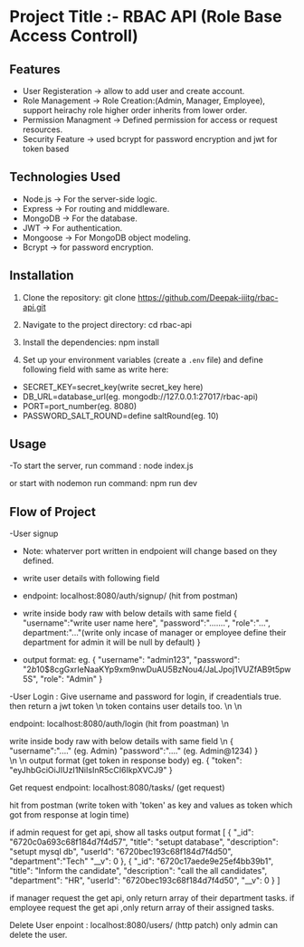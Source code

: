 # Project Title :- RBAC API (Role Base Access Controll)

## Features
- User Registeration -> allow to add user and create account.
- Role Management -> Role Creation:(Admin, Manager, Employee), support heirachy role higher order inherits from lower order.
- Permission Managment -> Defined permission for access or request resources.
- Security Feature -> used bcrypt for password encryption and jwt for token based 

## Technologies Used
- Node.js -> For the server-side logic.
- Express -> For routing and middleware.
- MongoDB -> For the database.
- JWT -> For authentication.
- Mongoose -> For MongoDB object modeling.
- Bcrypt -> for password encryption.

## Installation

1. Clone the repository:
    git clone https://github.com/Deepak-iiitg/rbac-api.git
    
2. Navigate to the project directory:
    cd rbac-api

3. Install the dependencies:
    npm install

4. Set up your environment variables (create a `.env` file) and define following field with same as write here:

- SECRET_KEY=secret_key(write secret_key here)
- DB_URL=database_url(eg. mongodb://127.0.0.1:27017/rbac-api)
- PORT=port_number(eg. 8080)
- PASSWORD_SALT_ROUND=define saltRound(eg. 10)

## Usage
-To start the server, run command : node index.js

   or start with nodemon run command: npm run dev

## Flow of Project
-User signup
-   Note: whaterver port written in endpoient will change based on they defined. 

-   write user details with following field

-  endpoint: localhost:8080/auth/signup/ (hit from postman)

-   write inside body raw with below details with same field
   {
    "username":"write user name here",
    "password":".......",
    "role":"...",
    department:"..."(write only incase of manager or employee define their department for admin it will be null by default) 
   } 
   
-   output format:
   eg.
   {
    "username": "admin123",
    "password": "$2b$10$8cgGxrIeNaaKYp9xm9nwDuAU5BzNou4/JaLJpoj1VUZfAB9t5pw5S",
    "role": "Admin"
  }
 

-User Login :
   Give username and password for login, if creadentials true. then return a jwt token \n
   token contains user details too. \n
   \n

   endpoint: localhost:8080/auth/login (hit from poastman) \n
   
   write inside body raw with below details with same field \n
   {
    "username":"...." (eg. Admin)
    "password":"...." (eg. Admin@1234)
   }   
   \n
   \n
   output format (get token in response body) 
   eg. {
        "token": "eyJhbGciOiJIUzI1NiIsInR5cCI6IkpXVCJ9"
       }
  
Get request 
   endpoint: localhost:8080/tasks/ (get request) 
   
   
   hit from postman (write token with 'token' as key and values as token which got from response at login time)
  
   if admin request for get api, show all tasks
   output format
   [
    {
        "_id": "6720c0a693c68f184d7f4d57",
        "title": "setupt database",
        "description": "setupt mysql db",
        "userId": "6720bec193c68f184d7f4d50",
        "department":"Tech"
        "__v": 0
    },
    {
        "_id": "6720c17aede9e25ef4bb39b1",
        "title": "Inform the candidate",
        "description": "call the all candidates",
        "department": "HR",
        "userId": "6720bec193c68f184d7f4d50",
        "__v": 0
    }
  ]
  
  if manager request the get api, only return array of their department tasks.
  if employee request the get api ,only return array of their assigned tasks.
  
Delete User 
   enpoint : localhost:8080/users/  (http patch)
   only admin can delete the user. 
